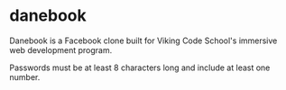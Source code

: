 danebook
========

Danebook is a Facebook clone built for Viking Code School's immersive web development program.

Passwords must be at least 8 characters long and include at least one number.
